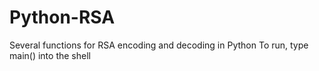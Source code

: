 # Python-RSA
Several functions for RSA encoding and decoding in Python
To run, type main() into the shell
